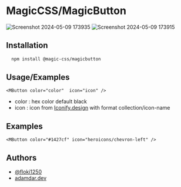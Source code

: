 
# MagicCSS/MagicButton

![Screenshot 2024-05-09 173935](https://github.com/floki1250/MagicButton/assets/37814393/5e2d938a-e3e6-4ab2-87da-71535fdef71d)
![Screenshot 2024-05-09 173915](https://github.com/floki1250/MagicButton/assets/37814393/04b6a5ff-9cb0-45c7-9b17-d9cddf664302)

## Installation


```bash
  npm install @magic-css/magicbutton
```
    
## Usage/Examples

```vue
<MButton color="color"  icon="icon" />
```

- color :  hex color default black
- icon : icon from [Iconify.design](https://icon-sets.iconify.design/) with format collection/icon-name

## Examples

```vue
<MButton color="#1427cf" icon="heroicons/chevron-left" />
```


## Authors

- [@floki1250](https://github.com/floki1250)
- [adamdar.dev](https://adamdar.vercel.app/)

